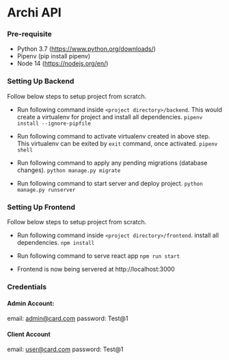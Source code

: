 # Archi API

### Pre-requisite

* Python 3.7 (https://www.python.org/downloads/)
* Pipenv (pip install pipenv)
* Node 14 (https://nodejs.org/en/)


### Setting Up Backend

Follow below steps to setup project from scratch.

* Run following command inside `<project directory>/backend`. This would create a virtualenv for project and install all dependencies.
```pipenv install --ignore-pipfile```

* Run following command to activate virtualenv created in above step. This virtualenv can be exited by ```exit``` command, once activated.
```pipenv shell```

* Run following command to apply any pending migrations (database changes).
```python manage.py migrate```

* Run following command to start server and deploy project.
```python manage.py runserver```

### Setting Up Frontend

Follow below steps to setup project from scratch.

* Run following command inside `<project directory>/frontend`. install all dependencies.
```npm install```

* Run following command to serve react app
```npm run start```

* Frontend is now being servered at http://localhost:3000 


### Credentials

#### Admin Account:
email: admin@card.com
password: Test@1

#### Client Account
email: user@card.com
password: Test@1

